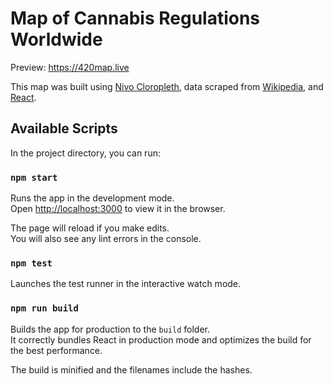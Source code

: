 # Map of Cannabis Regulations Worldwide

Preview: https://420map.live

This map was built using [Nivo Cloropleth](https://nivo.rocks/choropleth/), data scraped from [Wikipedia](https://en.wikipedia.org/wiki/Legality_of_cannabis), and [React](https://reactjs.org/).

## Available Scripts

In the project directory, you can run:

### `npm start`

Runs the app in the development mode.<br />
Open [http://localhost:3000](http://localhost:3000) to view it in the browser.

The page will reload if you make edits.<br />
You will also see any lint errors in the console.

### `npm test`

Launches the test runner in the interactive watch mode.<br />

### `npm run build`

Builds the app for production to the `build` folder.<br />
It correctly bundles React in production mode and optimizes the build for the best performance.

The build is minified and the filenames include the hashes.<br />
